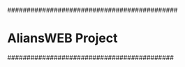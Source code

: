 ############################################
#         AliansWEB Project                #
###########################################